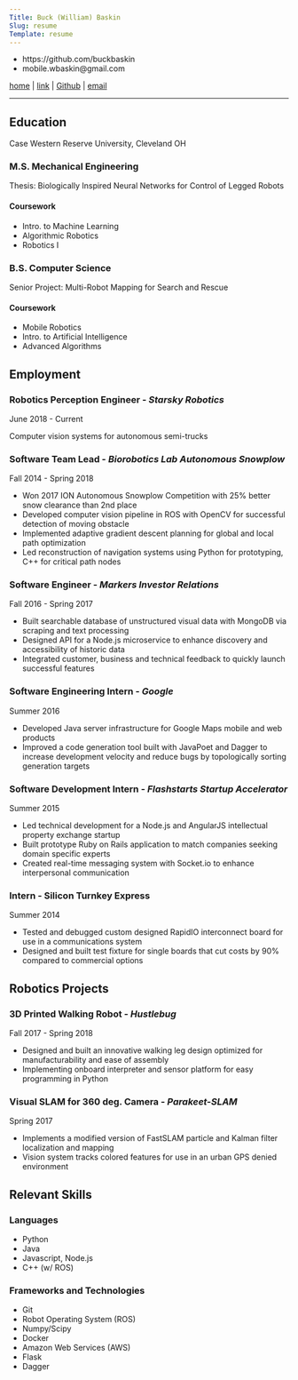```yaml
---
Title: Buck (William) Baskin
Slug: resume
Template: resume
---
```

<div class="titleheight printonly">
<ul class="nomargin">
<li class="slideleft titleheight">https://github.com/buckbaskin</li>
<li class="slideright titleheight">mobile.wbaskin@gmail.com</li>
</ul>
</div>
<div class="slidedone"></div>

<div class="skipprint">
  <a href="https://buckbaskin.com/index.html">home</a> | <a href="{filename}/pages/resume.md">link</a> | <a href="https://github.com/buckbaskin">Github</a> | <a href="mailto:mobile.wbaskin@gmail.com">email</a>
</div>

<hr>

## Education

Case Western Reserve University, Cleveland OH

### M.S. Mechanical Engineering

Thesis: Biologically Inspired Neural Networks for Control of Legged Robots

#### Coursework
- Intro. to Machine Learning
- Algorithmic Robotics
- Robotics I

### B.S. Computer Science

Senior Project: Multi-Robot Mapping for Search and Rescue

#### Coursework
- Mobile Robotics
- Intro. to Artificial Intelligence
- Advanced Algorithms

## Employment

### Robotics Perception Engineer - *Starsky Robotics*

June 2018 - Current

Computer vision systems for autonomous semi-trucks

### Software Team Lead - *Biorobotics Lab Autonomous Snowplow*

Fall 2014 - Spring 2018

- Won 2017 ION Autonomous Snowplow Competition with 25% better snow clearance
  than 2nd place
- Developed computer vision pipeline in ROS with OpenCV for successful detection
  of moving obstacle
- Implemented adaptive gradient descent planning for global and local path
  optimization
- Led reconstruction of navigation systems using Python for prototyping, C++ for
  critical path nodes

### Software Engineer - *Markers Investor Relations*

Fall 2016 - Spring 2017

- Built searchable database of unstructured visual data with MongoDB via
  scraping and text processing
- Designed API for a Node.js microservice to enhance discovery and accessibility
  of historic data
- Integrated customer, business and technical feedback to quickly launch
  successful features

### Software Engineering Intern - *Google*

Summer 2016

- Developed Java server infrastructure for Google Maps mobile and web products
- Improved a code generation tool built with JavaPoet and Dagger to increase
  development velocity and reduce bugs by topologically sorting generation
  targets

### Software Development Intern - *Flashstarts Startup Accelerator*

Summer 2015

- Led technical development for a Node.js and AngularJS intellectual property
  exchange startup
- Built prototype Ruby on Rails application to match companies seeking domain
  specific experts
- Created real-time messaging system with Socket.io to enhance interpersonal
  communication

<div class="skipprint">
<h3>Intern - Silicon Turnkey Express</h3>

Summer 2014

<ul>
<li>Tested and debugged custom designed RapidIO interconnect board for use in a
  communications system</li>
<li>Designed and built test fixture for single boards that cut costs by 90%
  compared to commercial options</li>
</ul>
</div>

## Robotics Projects

### 3D Printed Walking Robot - *Hustlebug*

<!-- link title to Grabcad project -->

Fall 2017 - Spring 2018

- Designed and built an innovative walking leg design optimized for
  manufacturability and ease of assembly
- Implementing onboard interpreter and sensor platform for easy programming in
  Python

### Visual SLAM for 360 deg. Camera - *Parakeet-SLAM*

<!-- link title to Github project -->

Spring 2017

- Implements a modified version of FastSLAM particle and Kalman filter
  localization and mapping
- Vision system tracks colored features for use in an urban GPS denied
  environment

<!-- 1 to 2 more projects -->

## Relevant Skills

### Languages

- Python
- Java
- Javascript, Node.js
- C++ (w/ ROS)

### Frameworks and Technologies

- Git
- Robot Operating System (ROS)
- Numpy/Scipy
- Docker
- Amazon Web Services (AWS)
- Flask
- Dagger

